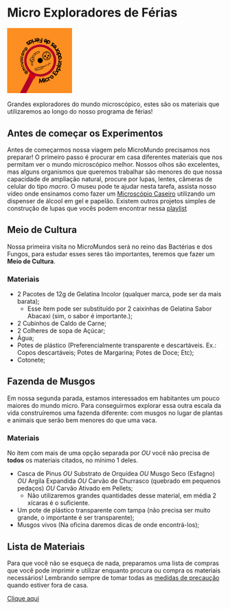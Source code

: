 # Micro Exploradores de Férias

<img src="Botton_MicroExploradores.png" width="30%" height="30%">

Grandes exploradores do mundo microscópico, estes são os materiais que utilizaremos ao longo do nosso programa de férias!


## Antes de começar os Experimentos

Antes de começarmos nossa viagem pelo MicroMundo precisamos nos preparar! O primeiro passo é procurar em casa diferentes materiais que nos permitam ver o mundo microscópico melhor. Nossos olhos são excelentes, mas alguns organismos que queremos trabalhar são menores do que nossa capacidade de ampliação natural, procure por lupas, lentes, câmeras de celular do tipo _macro_. O museu pode te ajudar nesta tarefa, assista nosso vídeo onde ensinamos como fazer um [Microscópio Caseiro](https://www.youtube.com/watch?v=XHJcYAa0a94) utilizando um dispenser de álcool em gel e papelão. Existem outros projetos simples de construção de lupas que vocês podem encontrar nessa [playlist](https://youtube.com/playlist?list=PLiGJ9dD_MMYjvX1BTghAOozibukpy1stD)

## Meio de Cultura

Nossa primeira visita no MicroMundos será no reino das Bactérias e dos Fungos, para estudar esses seres tão importantes, teremos que fazer um **Meio de Cultura**.

### Materiais

* 2 Pacotes de 12g de Gelatina Incolor (qualquer marca, pode ser da mais barata);
  * Esse ítem pode ser substituído por 2 caixinhas de Gelatina Sabor Abacaxi (sim, o sabor é importante.);
* 2 Cubinhos de Caldo de Carne;
* 2 Colheres de sopa de Açúcar;
* Água;
* Potes de plástico (Preferencialmente transparente e descartáveis. Ex.: Copos descartáveis; Potes de Margarina; Potes de Doce; Etc);
* Cotonete;

## Fazenda de Musgos

Em nossa segunda parada, estamos interessados em habitantes um pouco maiores do mundo micro. Para conseguirmos explorar essa outra escala da vida construíremos uma fazenda diferente: com musgos no lugar de plantas e animais que serão bem menores do que uma vaca.

### Materiais

No item com mais de uma opção separada por _OU_ você não precisa de **todos** os materiais citados, no mínimo 1 deles.

* Casca de Pinus _OU_ Substrato de Orquídea _OU_ Musgo Seco (Esfagno) _OU_ Argila Expandida  _OU_ Carvão de Churrasco (quebrado em pequenos pedaços) _OU_ Carvão Ativado em Pellets;
  * Não utilizaremos grandes quantidades desse material, em média 2 xícaras é o suficiente.
* Um pote de plástico transparente com tampa (não precisa ser muito grande, o importante é ser transparente);
* Musgos vivos (Na oficina daremos dicas de onde encontrá-los);

## Lista de Materiais 

Para que você não se esqueça de nada, preparamos uma lista de compras que você pode imprimir e utilizar enquanto procura ou compra os materiais necessários! Lembrando sempre de tomar todas as [medidas de precaução](https://www.who.int/pt/emergencies/diseases/novel-coronavirus-2019/advice-for-public) quando estiver fora de casa. 

[Clique aqui](./lista.pdf)
